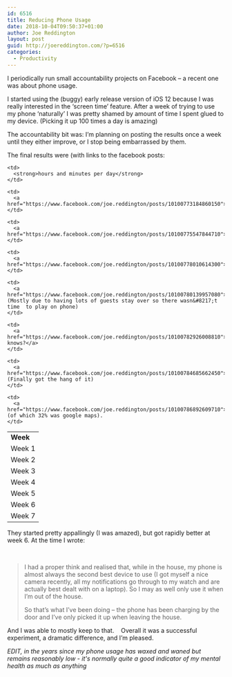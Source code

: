```yaml
---
id: 6516
title: Reducing Phone Usage
date: 2018-10-04T09:50:37+01:00
author: Joe Reddington
layout: post
guid: http://joereddington.com/?p=6516
categories:
  - Productivity
---
```

I periodically run small accountability projects on Facebook &#8211; a recent one was about phone usage.

I started using the (buggy) early release version of iOS 12 because I was really interested in the ‘screen time’ feature. After a week of trying to use my phone ‘naturally’ I was pretty shamed by amount of time I spent glued to my device. (Picking it up 100 times a day is amazing)

The accountability bit was: I’m planning on posting the results once a week until they either improve, or I stop being embarrassed by them.

The final results were (with links to the facebook posts:

<table>
  <tr>
    <td>
      <strong>Week</strong>
    </td>
    
    <td>
      <strong>hours and minutes per day</strong>
    </td>
  </tr>
  
  <tr>
    <td>
      Week 1
    </td>
    
    <td>
      <a href="https://www.facebook.com/joe.reddington/posts/10100773184860150">4:12</a>
    </td>
  </tr>
  
  <tr>
    <td>
      Week 2
    </td>
    
    <td>
      <a href="https://www.facebook.com/joe.reddington/posts/10100775547844710">2:54</a>
    </td>
  </tr>
  
  <tr>
    <td>
      Week 3
    </td>
    
    <td>
      <a href="https://www.facebook.com/joe.reddington/posts/10100778010614300">2:56</a>
    </td>
  </tr>
  
  <tr>
    <td>
      Week 4
    </td>
    
    <td>
      <a href="https://www.facebook.com/joe.reddington/posts/10100780139957080">1:29</a> (Mostly due to having lots of guests stay over so there wasn&#8217;t time  to play on phone)
    </td>
  </tr>
  
  <tr>
    <td>
      Week 5
    </td>
    
    <td>
      <a href="https://www.facebook.com/joe.reddington/posts/10100782926008810">who knows?</a>
    </td>
  </tr>
  
  <tr>
    <td>
      Week 6
    </td>
    
    <td>
      <a href="https://www.facebook.com/joe.reddington/posts/10100784685662450">0:19</a> (Finally got the hang of it)
    </td>
  </tr>
  
  <tr>
    <td>
      Week 7
    </td>
    
    <td>
      <a href="https://www.facebook.com/joe.reddington/posts/10100786892609710">0:36</a> (of which 32% was google maps).
    </td>
  </tr>
</table>

They started pretty appallingly (I was amazed), but got rapidly better at week 6. At the time I wrote:

&nbsp;

> I had a proper think and realised that, while in the house, my phone is almost always the second best device to use (I got myself a nice camera recently, all my notifications go through to my watch and are actually best dealt with on a laptop). So I may as well only use it when I&#8217;m out of the house.
> 
> So that&#8217;s what I&#8217;ve been doing &#8211; the phone has been charging by the door and I&#8217;ve only picked it up when leaving the house.

And I was able to mostly keep to that.    Overall it was a successful experiment, a dramatic difference, and I&#8217;m pleased.

_EDIT, in the years since my phone usage has waxed and waned but remains reasonably low - it's normally quite a good indicator of my mental health as much as anything_ 

